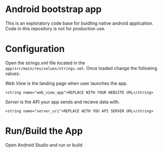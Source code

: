 # Android bootstrap app

This is an exploratory code base for buidling native android application.
Code in this repository is not for production use.

# Configuration

Open the strings.xml file located in the `app/src/main/res/values/strings.xml`.
Once loaded change the following values:

*Web View* is the landing page when user launches the app.

`<string name="web_view_app">REPLACE WITH YOUR WEBSITE URL</string>`

*Server* is the API your app sends and recieve data with.

`<string name="server_uri">REPLACE WITH YOU API SERVER URL</string>`

# Run/Build the App

Open Android Studio and run or build